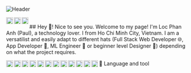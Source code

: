 ![Header](github-header-img)

<a href='https://www.linkedin.com/in/phananhloc/'><img align='left' alt="linkedin" src="https://img.shields.io/badge/LinkedIn-0077B5?style=for-the-badge&logo=linkedin&logoColor=white" height='18px'/></a>
<a href='https://www.facebook.com/phananhloc.pal/'><img align='left' alt="facebook" src="https://img.shields.io/badge/Facebook-1877F2?style=for-the-badge&logo=facebook&logoColor=white" height='18px'/></a>
<a href='https://www.instagram.com/phananhloc.pal_/'><img align='left' alt="instagram" src="https://img.shields.io/badge/Instagram-E4405F?style=for-the-badge&logo=instagram&logoColor=white" height='18px'/></a>

<br/>
## Hey 👋! Nice to see you.
Welcome to my page!
I'm Loc Phan Anh (Paul), a technology lover. I from  Ho Chi Minh City, Vietnam.
I am a versatilist and easily adapt to different hats (Full Stack Web Developer 🌐, App Developer 📱, ML Engineer 🤖 or beginner level Designer 🎨) depending on what the project requires. 

🔨 Language and tool
<img align="left" src="https://img.shields.io/badge/Python-3776AB?style=for-the-badge&logo=python&logoColor=white" alt="Python" height="18px"/>
<img align="left" src="https://img.shields.io/badge/Java-ED8B00?style=for-the-badge&logo=openjdk&logoColor=white" alt="Java" height="18px"/>
<img align="left" src="https://img.shields.io/badge/Kotlin-0095D5?&style=for-the-badge&logo=kotlin&logoColor=white" alt="Kotlin" height="18px"/>
<img align="left" src="https://img.shields.io/badge/C%23-239120?style=for-the-badge&logo=c-sharp&logoColor=white" alt="C#" height="18px"/>
<img align="left" src="https://img.shields.io/badge/JavaScript-F7DF1E?style=for-the-badge&logo=JavaScript&logoColor=white" alt="Javascript" height="18px"/>
<img align="left" src="https://img.shields.io/badge/C-00599C?style=for-the-badge&logo=c&logoColor=white" alt="C" height="18px"/>
<img align="left" src="https://img.shields.io/badge/C%2B%2B-00599C?style=for-the-badge&logo=c%2B%2B&logoColor=white" alt="C++" height="18px"/>
<img align="left" src="https://img.shields.io/badge/React_Native-20232A?style=for-the-badge&logo=react&logoColor=61DAFB" alt="React Native" height="18px"/>
<img align="left" src="https://img.shields.io/badge/Flutter-02569B?style=for-the-badge&logo=flutter&logoColor=white" alt="Flutter" height="18px"/>
<img align="left" src="https://img.shields.io/badge/Angular-DD0031?style=for-the-badge&logo=angular&logoColor=white" alt="Angular" height="18px"/>
<img align="left" src="https://img.shields.io/badge/Microsoft_SQL_Server-CC2927?style=for-the-badge&logo=microsoft-sql-server&logoColor=white" alt="SQL Server" height="18px"/>
<img align="left" src="https://img.shields.io/badge/MySQL-00000F?style=for-the-badge&logo=mysql&logoColor=white" alt="MySQL" height="18px"/>
